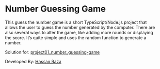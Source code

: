 # Number Guessing Game

This guess the number game is a short TypeScript/Node.js project that allows the user to guess the number generated by the computer. There are also several ways to alter the game, like adding more rounds or displaying the score. It’s quite simple and uses the random function to generate a number.

Solution for: [project01_number_guessing-game](https://github.com/panaverse/typescript-node-projects/tree/main/project01_number_guessing-game)

Developed By: [Hassan Raza](https://hassanraza.net)